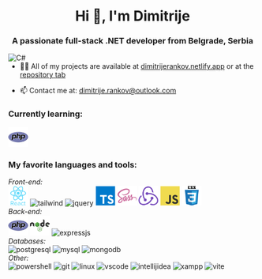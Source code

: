 <h1 align="center">Hi 👋, I'm Dimitrije</h1>
<h3 align="center">A passionate full-stack .NET developer from Belgrade, Serbia</h3>

<img align="right" alt="C#" width="520" src="https://github.com/user-attachments/assets/05307e9f-9f0e-4595-9712-f7366376147c"/>

- 👨‍💻 All of my projects are available at [dimitrijerankov.netlify.app](https://dimitrijerankov.netlify.app/) or at the [repository tab](https://github.com/dimitrije-r?tab=repositories)

- 📫 Contact me at: [dimitrije.rankov@outlook.com](mailto:dimitrije.rankov@outlook.com)

<h3 align="left">Currently learning:</h3>
<p align="left">
  
<img src="https://raw.githubusercontent.com/devicons/devicon/master/icons/php/php-original.svg" alt="php" width="40" height="40"/>

</p>

<h3 align="left">My favorite languages and tools:</h3>
<div align="left">
  
<div><i>Front-end:</i></div>
  
<img src="https://raw.githubusercontent.com/devicons/devicon/master/icons/react/react-original-wordmark.svg" alt="react" width="40" height="40"/>
<img src="https://www.vectorlogo.zone/logos/tailwindcss/tailwindcss-icon.svg" alt="tailwind" width="40" height="40"/>
<img src="https://www.vectorlogo.zone/logos/jquery/jquery-icon.svg" alt="jquery" width="40" height="40"/>
<img src="https://raw.githubusercontent.com/devicons/devicon/master/icons/typescript/typescript-original.svg" alt="typescript" width="40" height="40"/>
<img src="https://raw.githubusercontent.com/devicons/devicon/master/icons/sass/sass-original.svg" alt="sass" width="40" height="40"/>
<img src="https://raw.githubusercontent.com/devicons/devicon/master/icons/redux/redux-original.svg" alt="redux" width="40" height="40"/>
<img src="https://raw.githubusercontent.com/devicons/devicon/master/icons/javascript/javascript-original.svg" alt="javascript" width="40" height="40"/>
<img src="https://raw.githubusercontent.com/devicons/devicon/master/icons/css3/css3-original-wordmark.svg" alt="css3" width="40" height="40"/>
  
<div><i>Back-end:</i></div>
  
<img src="https://raw.githubusercontent.com/devicons/devicon/master/icons/php/php-original.svg" alt="php" width="40" height="40"/>
<img src="https://raw.githubusercontent.com/devicons/devicon/master/icons/nodejs/nodejs-original-wordmark.svg" alt="nodejs" width="40" height="40"/>
<img src="https://www.vectorlogo.zone/logos/expressjs/expressjs-icon.svg" alt="expressjs" width="40" height="40"/>
  
<div><i>Databases:</i></div>

<img src= "https://www.vectorlogo.zone/logos/postgresql/postgresql-icon.svg" alt="postgresql" width="40" height="40"/> 
<img src= "https://www.vectorlogo.zone/logos/mysql/mysql-official.svg" alt="mysql" width="40" height="40"/>
<img src= "https://www.vectorlogo.zone/logos/mongodb/mongodb-icon.svg" alt="mongodb" width="40" height="40"/> 
<div><i>Other:</i></div>

<img src="https://upload.wikimedia.org/wikipedia/commons/2/2f/PowerShell_5.0_icon.png" alt="powershell" width="50" height="50"/>
<img src="https://www.vectorlogo.zone/logos/git-scm/git-scm-icon.svg" alt="git" width="40" height="40"/>
<img src= "https://www.vectorlogo.zone/logos/linux/linux-icon.svg" alt="linux" width="40" height="40"/> 
<img src= "https://www.vectorlogo.zone/logos/visualstudio_code/visualstudio_code-icon.svg" alt="vscode" width="40" height="40"/>
<img src= "https://upload.wikimedia.org/wikipedia/commons/thumb/9/9c/IntelliJ_IDEA_Icon.svg/2048px-IntelliJ_IDEA_Icon.svg.png" alt="intellijidea" width="40" height="40"/>
<img src= "https://upload.wikimedia.org/wikipedia/commons/d/dc/XAMPP_Logo.png" alt="xampp" width="40" height="40"/>
<img src="https://www.vectorlogo.zone/logos/vitejsdev/vitejsdev-icon.svg" alt="vite" width="40" height="40"/>


</div>
